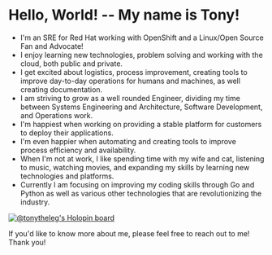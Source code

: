 # Hello, World! -- My name is Tony! 

* I'm an SRE for Red Hat working with OpenShift and a Linux/Open Source Fan and Advocate!
* I enjoy learning new technologies, problem solving and working with the cloud, both public and private.
* I get excited about logistics, process improvement, creating tools to improve day-to-day operations for humans and machines, as well creating documentation.
* I am striving to grow as a well rounded Engineer, dividing my time between Systems Engineering and Architecture, Software Development, and Operations work.
* I'm happiest when working on providing a stable platform for customers to deploy their applications. 
* I'm even happier when automating and creating tools to improve process efficiency and availability.
* When I'm not at work, I like spending time with my wife and cat, listening to music, watching movies, and expanding my skills by learning new technologies and platforms. 
* Currently I am focusing on improving my coding skills through Go and Python as well as various other technologies that are revolutionizing the industry.

[![@tonytheleg's Holopin board](https://holopin.me/tonytheleg)](https://holopin.io/@tonytheleg)

If you'd like to know more about me, please feel free to reach out to me!
Thank you!

